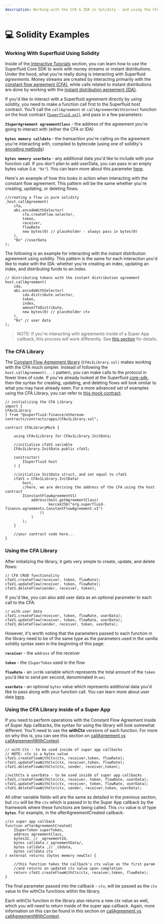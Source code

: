 ```yaml
---
description: Working with the CFA & IDA in Solidity - and using the CFA Library
---
```


# 💻 Solidity Examples

### Working With Superfluid Using Solidity

Inside of the[ Interactive Tutorials](interactive-tutorials/) section, you can learn how to use the Superfluid Core SDK to work with money streams or instant distributions. Under the hood, what you're really doing is interacting with Superfluid _agreements_. Money streams are created by interacting primarily with the [constant flow agreement (CFA)](https://github.com/superfluid-finance/protocol-monorepo/blob/dev/packages/ethereum-contracts/contracts/agreements/ConstantFlowAgreementV1.sol), while calls related to instant distributions are done by working with the [instant distribution agreement (IDA)](https://github.com/superfluid-finance/protocol-monorepo/blob/dev/packages/ethereum-contracts/contracts/agreements/InstantDistributionAgreementV1.sol).&#x20;

If you'd like to interact with a Superfluid agreement directly by using solidity, you need to make a function call first to the Superfluid host contract. You'll call the `callAgreement` or `callAgreementWithContext` function on the host contract ([`Superfluid.sol`](https://github.com/superfluid-finance/protocol-monorepo/blob/dev/packages/ethereum-contracts/contracts/superfluid/Superfluid.sol)), and pass in a few parameters:

**`ISuperAgreement agreementClass`** - the address of the agreement you're going to interact with (either the CFA or IDA)

**`bytes memory calldata`** - the transaction you're calling on the agreement you're interacting with, compiled to bytecode (using one of solidity's [encoding methods](https://docs.soliditylang.org/en/v0.8.10/abi-spec.html#argument-encoding))

**`bytes memory userData`** - any additional data you'd like to include with your function call. If you don't plan to add userData, you can pass in an empty bytes value (i.e. `"0x"`). You can learn more about this parameter [here](guides/user-data.md).

Here's an example of how this looks in action when interacting with the constant flow agreement. This pattern will be the same whether you're creating, updating, or deleting flows.

```
//creating a flow in pure solidity
_host.callAgreement(
    cfa,
    abi.encodeWithSelector(
        cfa.createFlow.selector,
        token,
        receiver,
        flowRate
        new bytes(0) // placeholder - always pass in bytes(0)
    ),
    "0x" //userData
);
```

The following is an example for interacting with the instant distribution agreement using solidity. This pattern is the same for each interaction you'd like to make with the IDA: whether you're creating an index, updating an index, and distributing funds to an index.

```
// distributing tokens with the instant distribution agreement
host.callAgreement(
    ida,
    abi.encodeWithSelector(
        ida.distribute.selector,
        token,
        index,
        amountToDistribute,
        new bytes(0) // placeholder ctx
    ),
    "0x" // user data
);
```

> NOTE: If you're interacting with agreements inside of a Super App callback, this process will work differently. See [this section](super-apps/super-app-callbacks/calling-agreements-in-super-apps.md) for details.&#x20;

### The CFA Library

The [Constant Flow Agreement library](https://github.com/superfluid-finance/protocol-monorepo/blob/dev/packages/ethereum-contracts/contracts/apps/CFAv1Library.sol) (`CFAv1Library.sol)` makes working with the CFA much simpler. Instead of following the `host.callAgreement(...)` pattern, you can make calls to the protocol in fewer lines of code. If you've already looked at the Superfluid [core-sdk](https://github.com/superfluid-finance/protocol-monorepo/tree/dev/packages/sdk-core), then the syntax for creating, updating, and deleting flows will look similar to what you may have already seen. For a more advanced set of examples using the CFA Library, you can refer to [this mock contract](https://github.com/superfluid-finance/protocol-monorepo/blob/dev/packages/ethereum-contracts/contracts/mocks/CFALibraryMock.sol).

```
// initializing the CFA Library
import {
CFAv1Library
} from "@superfluid-finance/ethereum-contracts/contracts/apps/CFAv1Library.sol";

contract CFALibraryMock {

    using CFAv1Library for CFAv1Library.InitData;
    
    //initialize cfaV1 variable
    CFAv1Library.InitData public cfaV1;
    
    constructor(
        ISuperfluid host
    ) {
    
    //initialize InitData struct, and set equal to cfaV1
    cfaV1 = CFAv1Library.InitData(
        host,
        //here, we are deriving the address of the CFA using the host contract
        IConstantFlowAgreementV1(
            address(host.getAgreementClass(
                    keccak256("org.superfluid-finance.agreements.ConstantFlowAgreement.v1")
                ))
            )
        );
    }
    
    //your contract code here...
}
```

### Using the CFA Library

After initializing the library, it gets very simple to create, update, and delete flows:

```
// CFA CRUD functionality
cfaV1.createFlow(receiver, token, flowRate);
cfaV1.updateFlow(receiver, token, flowRate);
cfaV1.deleteFlow(sender, receiver, token);
```

If you'd like, you can also add user data as an optional parameter to each call to the CFA:

```
// with user data
cfaV1.createFlow(receiver, token, flowRate, userData);
cfaV1.updateFlow(receiver, token, flowRate, userData);
cfaV1.deleteFlow(sender, receiver, token, userData);
```

However, it's worth noting that the parameters passed to each function in the library need to be of the same type as the parameters used in the vanilla solidity syntax seen in the beginning of this page:

**`receiver`** - the `address` of the receiver

**`token`** - the `ISuperToken` used in the flow

**`flowRate`** - an `int96` variable which represents the total amount of the `token` you'd like to send per second, denominated in `wei`

**`userData`** - an optional `bytes` value which represents additional data you'd like to pass along with your function call. You can learn more about user data [here](guides/user-data.md).

### Using the CFA Library inside of a Super App

If you need to perform operations with the Constant Flow Agreement inside of Super App callbacks, the syntax for using the library will look somewhat different. You'll need to use the **withCtx** versions of each function. For more on why this is, you can see this section on [callAgreement vs callAgreementWithContext](super-apps/super-app-callbacks/calling-agreements-in-super-apps.md).

```
// with Ctx - to be used inside of super app callbacks
// NOTE: ctx is a bytes value
cfaV1.createFlowWithCtx(ctx, receiver,token, flowRate);
cfaV1.updateFlowWithCtx(ctx, receiver,token, flowRate);
cfaV1.deleteFlowWithCtx(ctx, sender, receiver,token);

//withCtx & userData - to be used inside of super app callbacks
cfaV1.createFlowWithCtx(ctx, receiver, token, flowRate, userData);
cfaV1.updateFlowWithCtx(ctx, receiver, token, flowRate, userData);
cfaV1.deleteFlowWithCtx(ctx, sender, receiver,token, userData);
```

All other variable fields will are the same as detailed in the previous section, but `ctx` will be the `ctx` which is passed in to the Super App callback by the framework where these functions are being called. This `ctx` value is of type **`bytes`**. For example, in the afterAgreementCreated callback:

```
//in super app callback
function afterAgreementCreated(
    ISuperToken superToken,
    address agreementClass,
    bytes32, // _agreementId,
    bytes calldata /_agreementData/,
    bytes calldata ,// _cbdata,
    bytes calldata ctx
) external returns (bytes memory newCtx) {
    
    //this function takes the callback's ctx value as the first param
    //and returns an updated ctx value upon completion
    return cfaV1.createFlowWithCtx(ctx, receiver,token, flowRate);
}
```

The final parameter passed into the callback - `ctx`, will be passed as the `ctx` value to the withCtx functions within the library.

Each withCtx function in the library also returns a new ctx value as well, which you will need to return inside of the super app callback. Again, more information on this can be found in this section on [callAgreement vs callAgreementWithContext](super-apps/super-app-callbacks/calling-agreements-in-super-apps.md#callagreement-vs-callagreementwithcontext).
